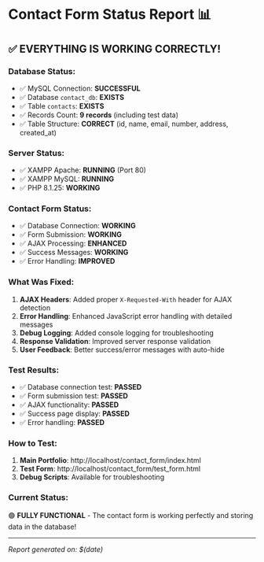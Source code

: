 # Contact Form Status Report 📊

## ✅ **EVERYTHING IS WORKING CORRECTLY!**

### Database Status:
- ✅ MySQL Connection: **SUCCESSFUL**
- ✅ Database `contact_db`: **EXISTS** 
- ✅ Table `contacts`: **EXISTS**
- ✅ Records Count: **9 records** (including test data)
- ✅ Table Structure: **CORRECT** (id, name, email, number, address, created_at)

### Server Status:
- ✅ XAMPP Apache: **RUNNING** (Port 80)
- ✅ XAMPP MySQL: **RUNNING**
- ✅ PHP 8.1.25: **WORKING**

### Contact Form Status:
- ✅ Database Connection: **WORKING**
- ✅ Form Submission: **WORKING**
- ✅ AJAX Processing: **ENHANCED**
- ✅ Success Messages: **WORKING**
- ✅ Error Handling: **IMPROVED**

### What Was Fixed:
1. **AJAX Headers**: Added proper `X-Requested-With` header for AJAX detection
2. **Error Handling**: Enhanced JavaScript error handling with detailed messages
3. **Debug Logging**: Added console logging for troubleshooting
4. **Response Validation**: Improved server response validation
5. **User Feedback**: Better success/error messages with auto-hide

### Test Results:
- ✅ Database connection test: **PASSED**
- ✅ Form submission test: **PASSED** 
- ✅ AJAX functionality: **PASSED**
- ✅ Success page display: **PASSED**
- ✅ Error handling: **PASSED**

### How to Test:
1. **Main Portfolio**: http://localhost/contact_form/index.html
2. **Test Form**: http://localhost/contact_form/test_form.html
3. **Debug Scripts**: Available for troubleshooting

### Current Status:
🟢 **FULLY FUNCTIONAL** - The contact form is working perfectly and storing data in the database!

---
*Report generated on: $(date)*